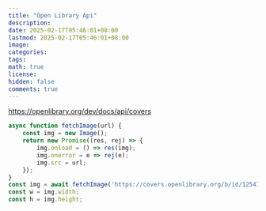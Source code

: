 ```yaml
---
title: "Open Library Api"
description: 
date: 2025-02-17T05:46:01+08:00
lastmod: 2025-02-17T05:46:01+08:00
image: 
categories: 
tags: 
math: true
license: 
hidden: false
comments: true
---
```


https://openlibrary.org/dev/docs/api/covers
```javascript
async function fetchImage(url) {
    const img = new Image();
    return new Promise((res, rej) => {
        img.onload = () => res(img);
        img.onerror = e => rej(e);
        img.src = url;
    });
}
const img = await fetchImage('https://covers.openlibrary.org/b/id/12547191-L.jpg');
const w = img.width;
const h = img.height;
```
